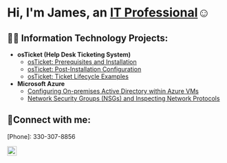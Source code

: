 <h1>Hi, I'm James, an <a href="https://www.linkedin.com/in/james-redrick-jr-37261122b/">IT Professional</a>☺</h1>

<h2>👨‍💻 Information Technology Projects:</h2>

- <b>osTicket (Help Desk Ticketing System)</b>
  - [osTicket: Prerequisites and Installation](https://github.com/jrredrickjamesss/osticket-prereqs)
  - [osTicket: Post-Installation Configuration](https://github.com/jrredrickjamescc/post-install-config)
  - [osTicket: Ticket Lifecycle Examples](https://github.com/jrredrickjamescc/ticket-lifecycle)
- <b>Microsoft Azure</b>
  - [Configuring On-premises Active Directory within Azure VMs](https://github.com/jrredrickjamescc/configure-ad)
  - [Network Security Groups (NSGs) and Inspecting Network Protocols](https://github.com/jrredrickjamescc/azure-network-protocols)

<h2>🤳Connect with me:</h2>
[Phone]: 330-307-8856

[<img align="left" alt="Josh | LinkedIn" width="22px" src="https://cdn.jsdelivr.net/npm/simple-icons@v3/icons/linkedin.svg" />][linkedin]

[linkedin]: https://www.linkedin.com/in/james-redrick-jr-37261122b/

